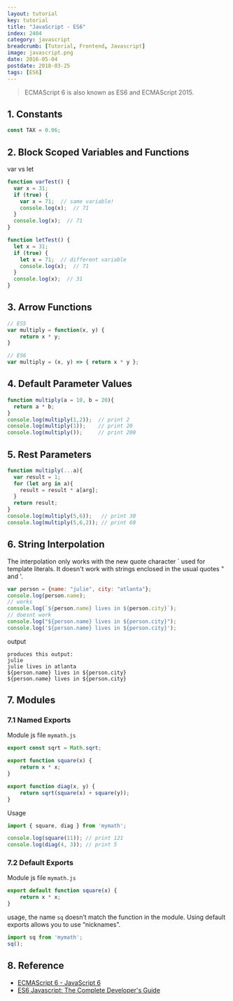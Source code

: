 ```yaml
---
layout: tutorial
key: tutorial
title: "JavaScript - ES6"
index: 2404
category: javascript
breadcrumb: [Tutorial, Frontend, Javascript]
image: javascript.png
date: 2016-05-04
postdate: 2018-03-25
tags: [ES6]
---
```


> ECMAScript 6 is also known as ES6 and ECMAScript 2015.

## 1. Constants
```javascript
const TAX = 0.06;
```
## 2. Block Scoped Variables and Functions
var vs let
```javascript
function varTest() {
  var x = 31;
  if (true) {
    var x = 71;  // same variable!
    console.log(x);  // 71
  }
  console.log(x);  // 71
}

function letTest() {
  let x = 31;
  if (true) {
    let x = 71;  // different variable
    console.log(x);  // 71
  }
  console.log(x);  // 31
}
```
## 3. Arrow Functions
```javascript
// ES5
var multiply = function(x, y) {
    return x * y;
}

// ES6
var multiply = (x, y) => { return x * y };
```
## 4. Default Parameter Values
```javascript
function multiply(a = 10, b = 20){
  return a * b;
}
console.log(multiply(1,2));  // print 2
console.log(multiply(1));    // print 20
console.log(multiply());     // print 200
```
## 5. Rest Parameters
```javascript
function multiply(...a){
  var result = 1;
  for (let arg in a){
    result = result * a[arg];
  }
  return result;
}
console.log(multiply(5,6));   // print 30
console.log(multiply(5,6,2)); // print 60
```
## 6. String Interpolation
The interpolation only works with the new quote character \` used for template literals. It doesn't work with strings enclosed in the usual quotes \" and \'.
```javascript
var person = {name: "julie", city: "atlanta"};
console.log(person.name);
// works
console.log(`${person.name} lives in ${person.city}`);
// doesnt work
console.log("${person.name} lives in ${person.city}");
console.log('${person.name} lives in ${person.city}');
```
output
```raw
produces this output:
julie
julie lives in atlanta
${person.name} lives in ${person.city}
${person.name} lives in ${person.city}
```
## 7. Modules
### 7.1 Named Exports
Module js file `mymath.js`
```javascript
export const sqrt = Math.sqrt;

export function square(x) {
    return x * x;
}

export function diag(x, y) {
    return sqrt(square(x) + square(y));
}
```
Usage
```javascript
import { square, diag } from 'mymath';

console.log(square(11)); // print 121
console.log(diag(4, 3)); // print 5
```
### 7.2 Default Exports
Module js file `mymath.js`
```javascript
export default function square(x) {
    return x * x;
}
```
usage, the name `sq` doesn’t match the function in the module. Using default exports allows you to use “nicknames”.
```javascript
import sq from 'mymath';
sq();
```

## 8. Reference
* [ECMAScript 6 - JavaScript 6](https://www.w3schools.com/js/js_es6.asp)
* [ES6 Javascript: The Complete Developer's Guide](https://www.udemy.com/javascript-es6-tutorial/)
